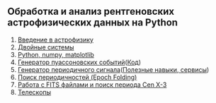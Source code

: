 ## Обработка и анализ рентгеновских астрофизических данных на Python

1. [Введение в астрофизику](lec1.pdf)
2. [Двойные системы](lec2.pdf)
3. [Python, numpy, matplotlib](lec3.ipynb)
4. [Генератор пуассоновских событий](lec4.pdf)([Код](lec4.ipynb))
5. [Генератор периодичного сигнала](lec5.ipynb)([Полезные навыки, cервисы](useful.pdf))
6. [Поиск периодичностей (Epoch Folding)](lec6.ipynb)
7. [Работа с FITS файлами и поиск периода Cen X-3](lec7.ipynb)
8. [Телескопы](lec8.pdf)
